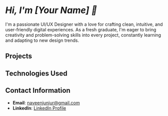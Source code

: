  # *Hi, I'm [Your Name] 👋* #
I'm a passionate UI/UX Designer with a love for crafting clean, intuitive, and user-friendly digital experiences. As a fresh graduate, I'm eager to bring creativity and problem-solving skills into every project, constantly learning and adapting to new design trends.

## Projects



## Technologies Used



## Contact Information

- **Email**: [naveenjunjur@gmail.com](mailto:naveenjunjur@gmail.com)
- **LinkedIn**: [LinkedIn Profile](https://www.linkedin.com/in/naveen-junjur-1420a7288/)
